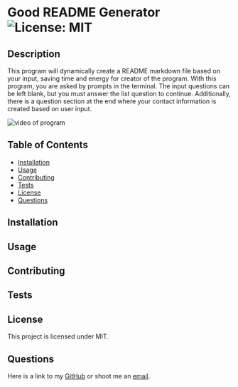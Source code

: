 # Good README Generator<br>![License: MIT](https://img.shields.io/badge/License-MIT-yellow.svg)
## Description
This program will dynamically create a README markdown file based on your input, saving time and energy for creator of the program. With this program, you are asked by prompts in the terminal. The input questions can be left blank, but you must answer the list question to continue. Additionally, there is a question section at the end where your contact information is created based on user input. 

![video of program](https://watch.screencastify.com/v/kdiWwka5ueVgROyu6X7z)

## Table of Contents
* [Installation](#installation)
* [Usage](#usage)
* [Contributing](#contributing)
* [Tests](#tests)
* [License](#license)
* [Questions](#questions)

## Installation


## Usage


## Contributing


## Tests


## License
This project is licensed under MIT.

## Questions
Here is a link to my [GitHub](https://github.com/kelliekumasaka) or shoot me an [email](mailto:kelliek3@uw.edu).
